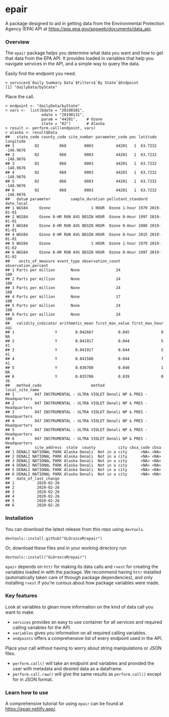 # epair

A package designed to aid in getting data from the Environmental Protection Agency (EPA) API at
https://aqs.epa.gov/aqsweb/documents/data_api.

### Overview

The `epair` package helps you determine what data you want and how to get that data from the EPA API.
It provides loaded in variables that help you navigate services in the API, and a simple way to query the data. 

Easily find the endpoint you need. 
```
> services$`Daily Summary Data`$Filters$`By State`$Endpoint
[1] "dailyData/byState"
```

Place the call.

```
> endpoint <- "dailyData/byState"
> vars <-  list(bdate = "20190101",
                edate = "20190131",
                param = "44201",    # Ozone
                state = "02")       # Alaska
> result <- perform.call(endpoint, vars)
> alaska <- result$Data
##   state_code county_code site_number parameter_code poc latitude longitude
## 1         02         068        0003          44201   1  63.7232 -148.9676
## 2         02         068        0003          44201   1  63.7232 -148.9676
## 3         02         068        0003          44201   1  63.7232 -148.9676
## 4         02         068        0003          44201   1  63.7232 -148.9676
## 5         02         068        0003          44201   1  63.7232 -148.9676
## 6         02         068        0003          44201   1  63.7232 -148.9676
##   datum parameter         sample_duration pollutant_standard date_local
## 1 WGS84     Ozone                  1 HOUR  Ozone 1-hour 1979 2019-01-01
## 2 WGS84     Ozone 8-HR RUN AVG BEGIN HOUR  Ozone 8-Hour 1997 2019-01-01
## 3 WGS84     Ozone 8-HR RUN AVG BEGIN HOUR  Ozone 8-Hour 2008 2019-01-01
## 4 WGS84     Ozone 8-HR RUN AVG BEGIN HOUR  Ozone 8-hour 2015 2019-01-01
## 5 WGS84     Ozone                  1 HOUR  Ozone 1-hour 1979 2019-01-02
## 6 WGS84     Ozone 8-HR RUN AVG BEGIN HOUR  Ozone 8-Hour 1997 2019-01-02
##    units_of_measure event_type observation_count observation_percent
## 1 Parts per million       None                24                 100
## 2 Parts per million       None                24                 100
## 3 Parts per million       None                24                 100
## 4 Parts per million       None                17                 100
## 5 Parts per million       None                24                 100
## 6 Parts per million       None                24                 100
##   validity_indicator arithmetic_mean first_max_value first_max_hour aqi
## 1                  Y        0.042667           0.045              9  NA
## 2                  Y        0.041917           0.044              5  41
## 3                  Y        0.041917           0.044              5  41
## 4                  Y        0.041588           0.044              7  41
## 5                  Y        0.036708           0.040              1  NA
## 6                  Y        0.035708           0.039              0  36
##   method_code                      method                 local_site_name
## 1         047 INSTRUMENTAL - ULTRA VIOLET Denali NP & PRES - Headquarters
## 2         047 INSTRUMENTAL - ULTRA VIOLET Denali NP & PRES - Headquarters
## 3         047 INSTRUMENTAL - ULTRA VIOLET Denali NP & PRES - Headquarters
## 4         047 INSTRUMENTAL - ULTRA VIOLET Denali NP & PRES - Headquarters
## 5         047 INSTRUMENTAL - ULTRA VIOLET Denali NP & PRES - Headquarters
## 6         047 INSTRUMENTAL - ULTRA VIOLET Denali NP & PRES - Headquarters
##           site_address  state  county          city cbsa_code cbsa
## 1 DENALI NATIONAL PARK Alaska Denali  Not in a city      <NA> <NA>
## 2 DENALI NATIONAL PARK Alaska Denali  Not in a city      <NA> <NA>
## 3 DENALI NATIONAL PARK Alaska Denali  Not in a city      <NA> <NA>
## 4 DENALI NATIONAL PARK Alaska Denali  Not in a city      <NA> <NA>
## 5 DENALI NATIONAL PARK Alaska Denali  Not in a city      <NA> <NA>
## 6 DENALI NATIONAL PARK Alaska Denali  Not in a city      <NA> <NA>
##   date_of_last_change
## 1          2020-02-26
## 2          2020-02-26
## 3          2020-02-26
## 4          2020-02-26
## 5          2020-02-26
## 6          2020-02-26
```

### Installation

You can download the latest release from this repo using `devtools`. 

```
devtools::install.github("GLOrozcoM/epair")
```

Or, download these files and in your working directory run

```
devtools::install("GLOrozcoM/epair")
```

`epair` depends on `httr` for making its data calls and `rvest` for creating the variables loaded in with the package. We recommend having `httr` installed (automatically taken care of through package dependencies), and only installing `rvest` if you're curious about how package variables were made.

### Key features

Look at variables to glean more information on the kind of data call you want to make. 

* `services` provides an easy to use container for all services and required calling variables
for the API. 
* `variables` gives you information on all required calling variables. 
* `endpoints` offers a comprehensive list of every endpoint used in the API.

Place your call without having to worry about string manipulations or JSON files.

* `perform.call()` will take an endpoint and variables and provided the user with metadata and desired data as a dataframe. 
* `perform.call.raw()` will give the same results as `perform.call()` except for in JSON format.

### Learn how to use

A comprehensive tutorial for using `epair` can be found at https://epair.netlify.app/. 


